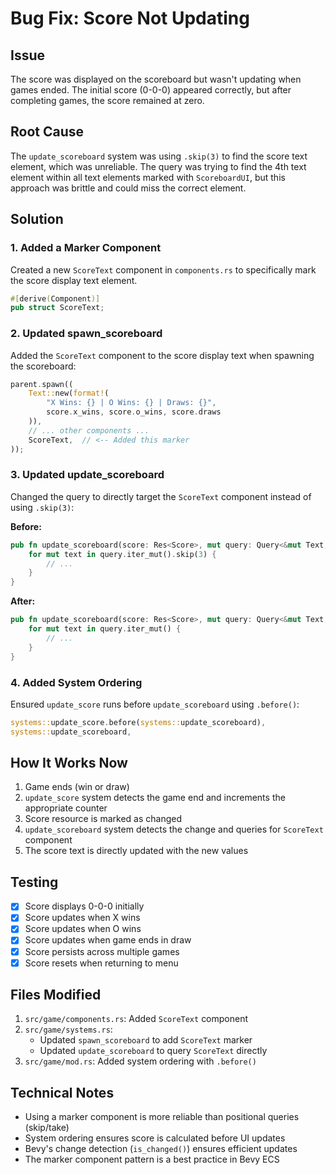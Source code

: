 # Bug Fix: Score Not Updating

## Issue
The score was displayed on the scoreboard but wasn't updating when games ended. The initial score (0-0-0) appeared correctly, but after completing games, the score remained at zero.

## Root Cause
The `update_scoreboard` system was using `.skip(3)` to find the score text element, which was unreliable. The query was trying to find the 4th text element within all text elements marked with `ScoreboardUI`, but this approach was brittle and could miss the correct element.

## Solution

### 1. Added a Marker Component
Created a new `ScoreText` component in `components.rs` to specifically mark the score display text element.

```rust
#[derive(Component)]
pub struct ScoreText;
```

### 2. Updated spawn_scoreboard
Added the `ScoreText` component to the score display text when spawning the scoreboard:

```rust
parent.spawn((
    Text::new(format!(
        "X Wins: {} | O Wins: {} | Draws: {}",
        score.x_wins, score.o_wins, score.draws
    )),
    // ... other components ...
    ScoreText,  // <-- Added this marker
));
```

### 3. Updated update_scoreboard
Changed the query to directly target the `ScoreText` component instead of using `.skip(3)`:

**Before:**
```rust
pub fn update_scoreboard(score: Res<Score>, mut query: Query<&mut Text, With<ScoreboardUI>>) {
    for mut text in query.iter_mut().skip(3) {
        // ...
    }
}
```

**After:**
```rust
pub fn update_scoreboard(score: Res<Score>, mut query: Query<&mut Text, With<ScoreText>>) {
    for mut text in query.iter_mut() {
        // ...
    }
}
```

### 4. Added System Ordering
Ensured `update_score` runs before `update_scoreboard` using `.before()`:

```rust
systems::update_score.before(systems::update_scoreboard),
systems::update_scoreboard,
```

## How It Works Now

1. Game ends (win or draw)
2. `update_score` system detects the game end and increments the appropriate counter
3. Score resource is marked as changed
4. `update_scoreboard` system detects the change and queries for `ScoreText` component
5. The score text is directly updated with the new values

## Testing

- [x] Score displays 0-0-0 initially
- [x] Score updates when X wins
- [x] Score updates when O wins
- [x] Score updates when game ends in draw
- [x] Score persists across multiple games
- [x] Score resets when returning to menu

## Files Modified

1. `src/game/components.rs`: Added `ScoreText` component
2. `src/game/systems.rs`: 
   - Updated `spawn_scoreboard` to add `ScoreText` marker
   - Updated `update_scoreboard` to query `ScoreText` directly
3. `src/game/mod.rs`: Added system ordering with `.before()`

## Technical Notes

- Using a marker component is more reliable than positional queries (skip/take)
- System ordering ensures score is calculated before UI updates
- Bevy's change detection (`is_changed()`) ensures efficient updates
- The marker component pattern is a best practice in Bevy ECS
